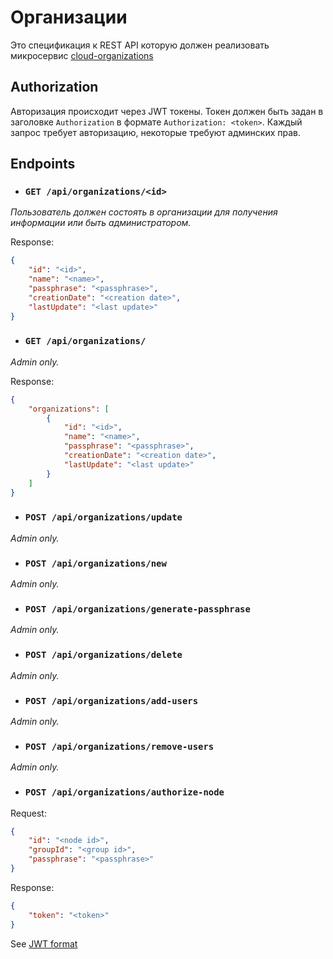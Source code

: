 # Организации

Это спецификация к REST API которую должен реализовать микросервис [cloud-organizations](../units/cloud-organizations.md)

## Authorization

Авторизация происходит через JWT токены. Токен должен быть задан в заголовке `Authorization` в формате `Authorization: <token>`. Каждый запрос требует авторизацию, некоторые требуют админских прав.

## Endpoints

- ### `GET /api/organizations/<id>`

_Пользователь должен состоять в организации для получения информации или быть администратором._

Response:

```json
{
    "id": "<id>",
    "name": "<name>",
    "passphrase": "<passphrase>",
    "creationDate": "<creation date>",
    "lastUpdate": "<last update>"
}
```

- ### `GET /api/organizations/`

_Admin only._

Response:

```json
{
    "organizations": [
        {
            "id": "<id>",
            "name": "<name>",
            "passphrase": "<passphrase>",
            "creationDate": "<creation date>",
            "lastUpdate": "<last update>"
        }
    ]
}
```

- ### `POST /api/organizations/update`

_Admin only._

- ### `POST /api/organizations/new`

_Admin only._

- ### `POST /api/organizations/generate-passphrase`

_Admin only._

- ### `POST /api/organizations/delete`

_Admin only._

- ### `POST /api/organizations/add-users`

_Admin only._

- ### `POST /api/organizations/remove-users`

_Admin only._

- ### `POST /api/organizations/authorize-node`

Request:

```json
{
    "id": "<node id>",
    "groupId": "<group id>",
    "passphrase": "<passphrase>"
}
```

Response:

```json
{
    "token": "<token>"
}
```

See [JWT format](../ipc/jwt-token.md#токены-для-нод)
